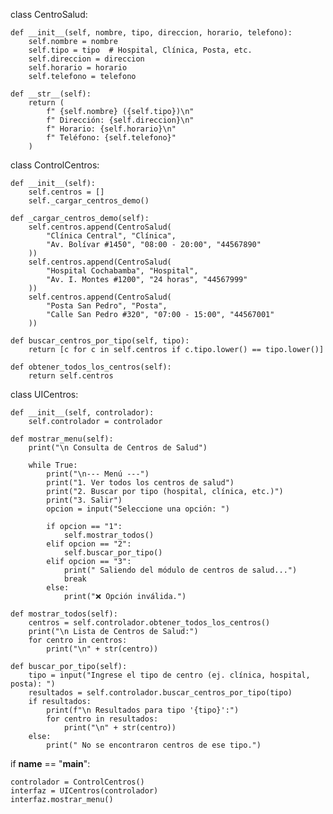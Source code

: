 class CentroSalud:

    def __init__(self, nombre, tipo, direccion, horario, telefono):
        self.nombre = nombre
        self.tipo = tipo  # Hospital, Clínica, Posta, etc.
        self.direccion = direccion
        self.horario = horario
        self.telefono = telefono

    def __str__(self):
        return (
            f" {self.nombre} ({self.tipo})\n"
            f" Dirección: {self.direccion}\n"
            f" Horario: {self.horario}\n"
            f" Teléfono: {self.telefono}"
        )


class ControlCentros:

    def __init__(self):
        self.centros = []
        self._cargar_centros_demo()

    def _cargar_centros_demo(self):
        self.centros.append(CentroSalud(
            "Clínica Central", "Clínica",
            "Av. Bolívar #1450", "08:00 - 20:00", "44567890"
        ))
        self.centros.append(CentroSalud(
            "Hospital Cochabamba", "Hospital",
            "Av. I. Montes #1200", "24 horas", "44567999"
        ))
        self.centros.append(CentroSalud(
            "Posta San Pedro", "Posta",
            "Calle San Pedro #320", "07:00 - 15:00", "44567001"
        ))

    def buscar_centros_por_tipo(self, tipo):
        return [c for c in self.centros if c.tipo.lower() == tipo.lower()]

    def obtener_todos_los_centros(self):
        return self.centros


class UICentros:

    def __init__(self, controlador):
        self.controlador = controlador

    def mostrar_menu(self):
        print("\n Consulta de Centros de Salud")

        while True:
            print("\n--- Menú ---")
            print("1. Ver todos los centros de salud")
            print("2. Buscar por tipo (hospital, clínica, etc.)")
            print("3. Salir")
            opcion = input("Seleccione una opción: ")

            if opcion == "1":
                self.mostrar_todos()
            elif opcion == "2":
                self.buscar_por_tipo()
            elif opcion == "3":
                print(" Saliendo del módulo de centros de salud...")
                break
            else:
                print("❌ Opción inválida.")

    def mostrar_todos(self):
        centros = self.controlador.obtener_todos_los_centros()
        print("\n Lista de Centros de Salud:")
        for centro in centros:
            print("\n" + str(centro))

    def buscar_por_tipo(self):
        tipo = input("Ingrese el tipo de centro (ej. clínica, hospital, posta): ")
        resultados = self.controlador.buscar_centros_por_tipo(tipo)
        if resultados:
            print(f"\n Resultados para tipo '{tipo}':")
            for centro in resultados:
                print("\n" + str(centro))
        else:
            print(" No se encontraron centros de ese tipo.")


if __name__ == "__main__":

    controlador = ControlCentros()
    interfaz = UICentros(controlador)
    interfaz.mostrar_menu()

